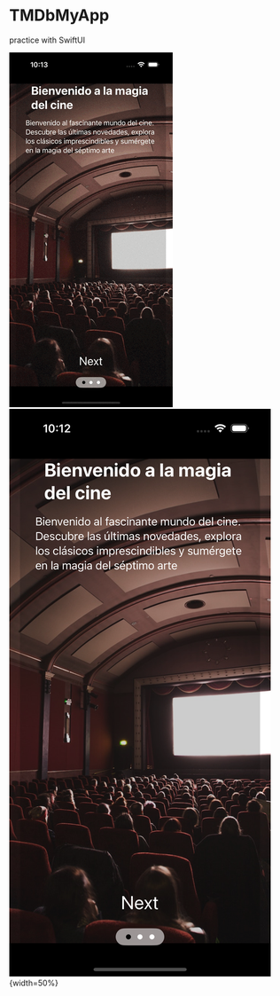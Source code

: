 # TMDbMyApp
practice with SwiftUI

![](AppPreviewImages/WellcomeScreen.gif)
![](AppPreviewImages/WellcomeScreen_image.png){width=50%}

